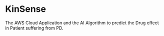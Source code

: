 # KinSense
The AWS Cloud Application and the AI Algorithm to predict the Drug effect in Patient suffering from PD.
